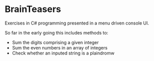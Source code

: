 # BrainTeasers
Exercises in C# programming presented in a menu driven console UI.

So far in the early going this includes methods to:

- Sum the digits comprising a given integer
- Sum the even numbers in an array of integers
- Check whether an inputed string is a plaindromw
